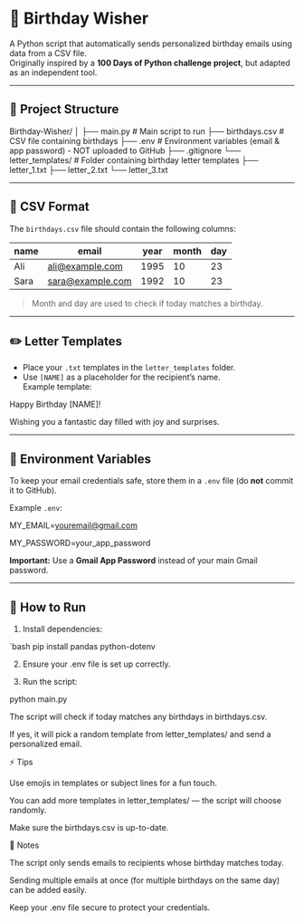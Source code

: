# 🎉 Birthday Wisher

A Python script that automatically sends personalized birthday emails using data from a CSV file.  
Originally inspired by a **100 Days of Python challenge project**, but adapted as an independent tool.

---

## 📂 Project Structure

Birthday-Wisher/
│
├── main.py # Main script to run
├── birthdays.csv # CSV file containing birthdays
├── .env # Environment variables (email & app password) - NOT uploaded to GitHub
├── .gitignore
└── letter_templates/ # Folder containing birthday letter templates
├── letter_1.txt
├── letter_2.txt
└── letter_3.txt


---

## 📝 CSV Format

The `birthdays.csv` file should contain the following columns:

| name | email             | year | month | day |
|------|-----------------|------|-------|-----|
| Ali  | ali@example.com   | 1995 | 10    | 23  |
| Sara | sara@example.com  | 1992 | 10    | 23  |

> Month and day are used to check if today matches a birthday.

---

## ✏️ Letter Templates

- Place your `.txt` templates in the `letter_templates` folder.
- Use `[NAME]` as a placeholder for the recipient’s name.  
Example template:

Happy Birthday [NAME]!

Wishing you a fantastic day filled with joy and surprises.


---

## 🔐 Environment Variables

To keep your email credentials safe, store them in a `.env` file (do **not** commit it to GitHub).

Example `.env`:

MY_EMAIL=youremail@gmail.com

MY_PASSWORD=your_app_password


**Important:** Use a **Gmail App Password** instead of your main Gmail password.

---

## 🚀 How to Run

1. Install dependencies:

`bash
pip install pandas python-dotenv

2. Ensure your .env file is set up correctly.

3. Run the script:

python main.py


The script will check if today matches any birthdays in birthdays.csv.

If yes, it will pick a random template from letter_templates/ and send a personalized email.

⚡ Tips

Use emojis in templates or subject lines for a fun touch.

You can add more templates in letter_templates/ — the script will choose randomly.

Make sure the birthdays.csv is up-to-date.

📌 Notes

The script only sends emails to recipients whose birthday matches today.

Sending multiple emails at once (for multiple birthdays on the same day) can be added easily.

Keep your .env file secure to protect your credentials.

